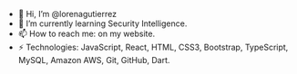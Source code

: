 - 👋 Hi, I’m @lorenagutierrez
- 🌱 I’m currently learning Security Intelligence.
- 📫 How to reach me: on my website.
- ⚡ Technologies:
JavaScript, React, HTML, CSS3, Bootstrap, TypeScript, MySQL, Amazon AWS, Git, GitHub, Dart.
